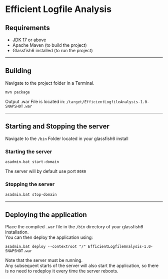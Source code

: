 # Efficient Logfile Analysis

## Requirements

* JDK 17 or above
* Apache Maven (to build the project)
* Glassfish6 installed (to run the project)

-----

## Building

Navigate to the project folder in a Terminal. <br>
```
mvn package
```
Output .war File is located in: ``/target/EfficientLogfileAnalysis-1.0-SNAPSHOT.war``

-----

## Starting and Stopping the server
Navigate to the ``/bin`` Folder located in your glassfish6 install 

### Starting the server
```
asadmin.bat start-domain
```
The server will by default use port ``8080``

### Stopping the server
```
asadmin.bat stop-domain
```

-----

## Deploying the application
Place the compiled ``.war`` file in the ``/bin`` directory of your glassfish6 installation.<br>
You can then deploy the application using:
```
asadmin.bat deploy --contextroot "/" EfficientLogfileAnalysis-1.0-SNAPSHOT.war
```
Note that the server must be running. <br>
Any subsequent starts of the server will also start the application, so there is no need to redeploy it every time the server reboots. 
